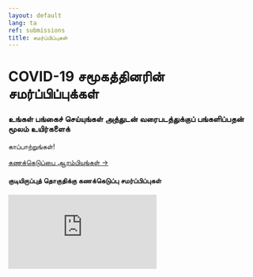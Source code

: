 ```yaml
---
layout: default
lang: ta
ref: submissions
title: சமர்ப்பிப்புகள்
---
```

# COVID-19 சமூகத்தினரின் சமர்ப்பிப்புக்கள்

### உங்கள் பங்கைச் செய்யுங்கள் அத்துடன் வரைபடத்துக்குப் பங்களிப்பதன் மூலம் உயிர்களைக்
காப்பாற்றுங்கள்!

<a
href="https://survey123.arcgis.com/share/222d0a19757847c99fe3b0674e2ad932?lang=ta"
class="btn"> கணக்கெடுப்பை ஆரம்பியுங்கள் →</a>

#### குடியிருப்புத் தொகுதிக்கு கணக்கெடுப்பு சமர்ப்பிப்புகள்
<div class="embed"><iframe
src="https://arcgis.com/apps/opsdashboard/index.html#/b7e0a01c38b24d7ab213a6660cc4ea40"
title="TRackCOVIDKW Contribution Totals"  frameborder="0"
allowfullscreen=""></iframe></div>
